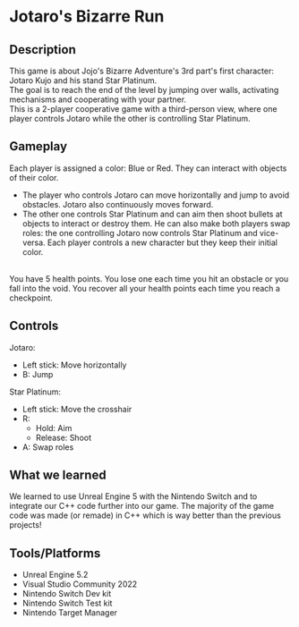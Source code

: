 # Jotaro's Bizarre Run

## Description

This game is about Jojo's Bizarre Adventure's 3rd part's first character: Jotaro Kujo and his stand Star Platinum.
<br/>
The goal is to reach the end of the level by jumping over walls, activating mechanisms and cooperating with your partner.
<br/>
This is a 2-player cooperative game with a third-person view, where one player controls Jotaro while the other is controlling Star Platinum.

## Gameplay

Each player is assigned a color: Blue or Red. They can interact with objects of their color.
<br/>
- The player who controls Jotaro can move horizontally and jump to avoid obstacles. Jotaro also continuously moves forward.
- The other one controls Star Platinum and can aim then shoot bullets at objects to interact or destroy them. He can also make both players swap roles: the one controlling Jotaro now controls Star Platinum and vice-versa. Each player controls a new character but they keep their initial color.
<br/>
You have 5 health points. You lose one each time you hit an obstacle or you fall into the void. You recover all your health points each time you reach a checkpoint.

## Controls

Jotaro:
- Left stick: Move horizontally
- B: Jump

Star Platinum:
- Left stick: Move the crosshair
- R:
    - Hold: Aim
    - Release: Shoot
- A: Swap roles

## What we learned

We learned to use Unreal Engine 5 with the Nintendo Switch and to integrate our C++ code further into our game. The majority of the game code was made (or remade) in C++ which is way better than the previous projects!

## Tools/Platforms

- Unreal Engine 5.2
- Visual Studio Community 2022
- Nintendo Switch Dev kit
- Nintendo Switch Test kit
- Nintendo Target Manager
